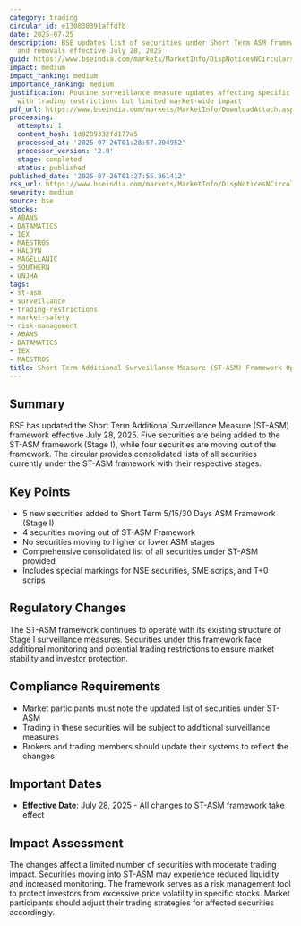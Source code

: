 ```yaml
---
category: trading
circular_id: e130830391affdfb
date: 2025-07-25
description: BSE updates list of securities under Short Term ASM framework with additions
  and removals effective July 28, 2025
guid: https://www.bseindia.com/markets/MarketInfo/DispNoticesNCirculars.aspx?Noticeid={093E8DF8-9F53-46E4-9A74-27D29E3D4265}&noticeno=20250725-58&dt=07/25/2025&icount=58&totcount=69&flag=0
impact: medium
impact_ranking: medium
importance_ranking: medium
justification: Routine surveillance measure updates affecting specific securities
  with trading restrictions but limited market-wide impact
pdf_url: https://www.bseindia.com/markets/MarketInfo/DownloadAttach.aspx?id=20250725-58&attachedId=ce3b9cb1-72ea-486f-8517-75c100079241
processing:
  attempts: 1
  content_hash: 1d9289332fd177a5
  processed_at: '2025-07-26T01:28:57.204952'
  processor_version: '2.0'
  stage: completed
  status: published
published_date: '2025-07-26T01:27:55.861412'
rss_url: https://www.bseindia.com/markets/MarketInfo/DispNoticesNCirculars.aspx?Noticeid={093E8DF8-9F53-46E4-9A74-27D29E3D4265}&noticeno=20250725-58&dt=07/25/2025&icount=58&totcount=69&flag=0
severity: medium
source: bse
stocks:
- ABANS
- DATAMATICS
- IEX
- MAESTROS
- HALDYN
- MAGELLANIC
- SOUTHERN
- UNJHA
tags:
- st-asm
- surveillance
- trading-restrictions
- market-safety
- risk-management
- ABANS
- DATAMATICS
- IEX
- MAESTROS
title: Short Term Additional Surveillance Measure (ST-ASM) Framework Updates
---
```


## Summary

BSE has updated the Short Term Additional Surveillance Measure (ST-ASM) framework effective July 28, 2025. Five securities are being added to the ST-ASM framework (Stage I), while four securities are moving out of the framework. The circular provides consolidated lists of all securities currently under the ST-ASM framework with their respective stages.

## Key Points

- 5 new securities added to Short Term 5/15/30 Days ASM Framework (Stage I)
- 4 securities moving out of ST-ASM Framework
- No securities moving to higher or lower ASM stages
- Comprehensive consolidated list of all securities under ST-ASM provided
- Includes special markings for NSE securities, SME scrips, and T+0 scrips

## Regulatory Changes

The ST-ASM framework continues to operate with its existing structure of Stage I surveillance measures. Securities under this framework face additional monitoring and potential trading restrictions to ensure market stability and investor protection.

## Compliance Requirements

- Market participants must note the updated list of securities under ST-ASM
- Trading in these securities will be subject to additional surveillance measures
- Brokers and trading members should update their systems to reflect the changes

## Important Dates

- **Effective Date**: July 28, 2025 - All changes to ST-ASM framework take effect

## Impact Assessment

The changes affect a limited number of securities with moderate trading impact. Securities moving into ST-ASM may experience reduced liquidity and increased monitoring. The framework serves as a risk management tool to protect investors from excessive price volatility in specific stocks. Market participants should adjust their trading strategies for affected securities accordingly.